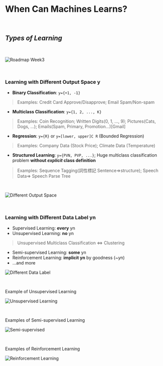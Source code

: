 # When Can Machines Learns?

<br />

## _Types of Learning_

<br />

![Roadmap Week3](https://github.com/linda2020130/Notes_ML-Foundations/blob/master/Pictures/Week%203/roadmap%20w3.PNG)

<br />

### Learning with Different Output Space y

* **Binary Classification**: `y={+1, -1}`
> Examples: Credit Card Approve/Disapprove; Email Spam/Non-spam
* **Multiclass Classification**: `y={1, 2, ..., K}`
> Examples: Coin Recognition; Written Digits(0, 1, ..., 9); Pictures(Cats, Dogs, ...); Emails(Spam, Primary, Promotion...)[Gmail]
* **Regression**: `y={R}` or `y=[lower, upper]C R` (Bounded Regression)
> Examples: Company Data (Stock Price); Climate Data (Temperature)
* **Structured Learning**: `y={PVN, PVP, ...}`; Huge multiclass classification problem **without *explicit* class definition**
> Examples: Sequence Tagging(詞性標記 Sentence=>structure); Speech Data=> Speech Parse Tree

<br />

![Different Output Space](https://github.com/linda2020130/Notes_ML-Foundations/blob/master/Pictures/Week%203/different%20output%20space.PNG)

<br />

### Learning with Different Data Label yn

* Supervised Learning: **every** yn
* Unsupervised Learning: **no** yn
> Unsupervised Multiclass Classification <=> Clustering
* Semi-supervised Learning: **some** yn
* Reinforcement Learning: **implicit yn** by goodness (~yn)
* ...and more

![Different Data Label]()

<br />

Example of Unsupervised Learning

![Unsupervised Learning]()

<br />

Examples of Semi-supervised Learning

![Semi-supervised](https://github.com/linda2020130/Notes_ML-Foundations/blob/master/Pictures/Week%203/semi-supervised.PNG)

<br />

Examples of Reinforcement Learning

![Reinforcement Learning](https://github.com/linda2020130/Notes_ML-Foundations/blob/master/Pictures/Week%203/reinforcement%20learning.PNG)

<br />




